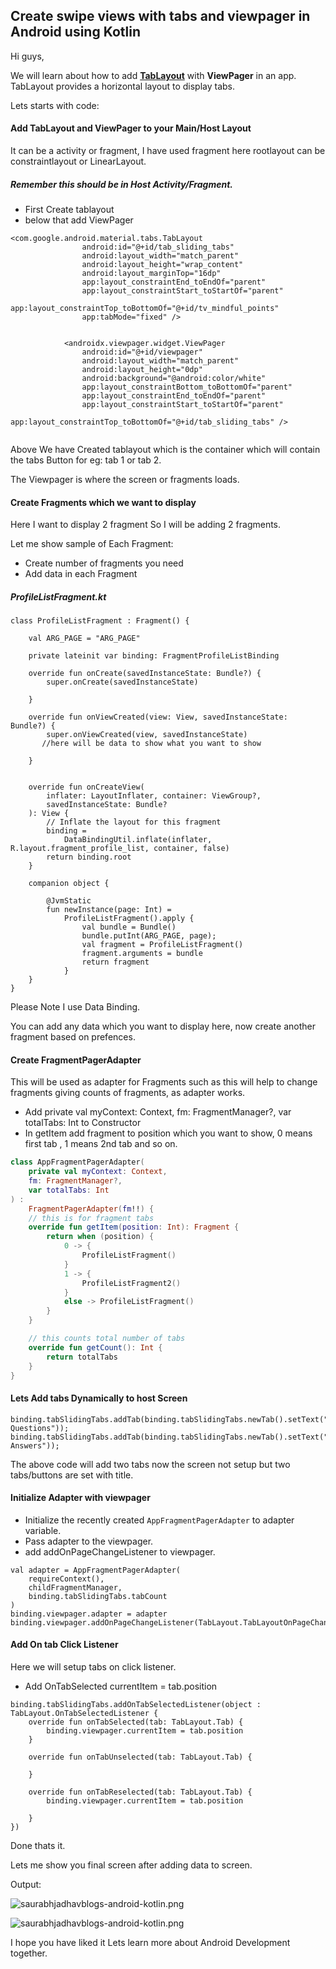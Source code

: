 ## Create swipe views with tabs and viewpager in Android using Kotlin

Hi guys,

We will learn about how to add [**TabLayout**](https://developer.android.com/reference/com/google/android/material/tabs/TabLayout) with **ViewPager** in an app. TabLayout provides a horizontal layout to display tabs.

Lets starts with code:

#### Add TabLayout and ViewPager to your Main/Host Layout

It can be a activity or fragment, I have used fragment here rootlayout can be constraintlayout or LinearLayout.

##### Remember this should be in Host Activity/Fragment.

- First Create tablayout
- below that add ViewPager

```
<com.google.android.material.tabs.TabLayout
                android:id="@+id/tab_sliding_tabs"
                android:layout_width="match_parent"
                android:layout_height="wrap_content"
                android:layout_marginTop="16dp"
                app:layout_constraintEnd_toEndOf="parent"
                app:layout_constraintStart_toStartOf="parent"
                app:layout_constraintTop_toBottomOf="@+id/tv_mindful_points"
                app:tabMode="fixed" />


            <androidx.viewpager.widget.ViewPager
                android:id="@+id/viewpager"
                android:layout_width="match_parent"
                android:layout_height="0dp"
                android:background="@android:color/white"
                app:layout_constraintBottom_toBottomOf="parent"
                app:layout_constraintEnd_toEndOf="parent"
                app:layout_constraintStart_toStartOf="parent"
                app:layout_constraintTop_toBottomOf="@+id/tab_sliding_tabs" />
   
```



Above We have Created tablayout which is the container which will contain the tabs Button for eg: tab 1 or tab 2. 

The Viewpager is where the screen or fragments loads.

#### Create Fragments which we want to display

Here I want to display 2 fragment So I will be adding 2 fragments.

Let me show sample of Each Fragment:

- Create number of fragments you need
- Add data in each Fragment

##### ProfileListFragment.kt

```
class ProfileListFragment : Fragment() {

    val ARG_PAGE = "ARG_PAGE"

    private lateinit var binding: FragmentProfileListBinding
   
    override fun onCreate(savedInstanceState: Bundle?) {
        super.onCreate(savedInstanceState)

    }

    override fun onViewCreated(view: View, savedInstanceState: Bundle?) {
        super.onViewCreated(view, savedInstanceState)
       //here will be data to show what you want to show

    }


    override fun onCreateView(
        inflater: LayoutInflater, container: ViewGroup?,
        savedInstanceState: Bundle?
    ): View {
        // Inflate the layout for this fragment
        binding =
            DataBindingUtil.inflate(inflater, R.layout.fragment_profile_list, container, false)
        return binding.root
    }

    companion object {

        @JvmStatic
        fun newInstance(page: Int) =
            ProfileListFragment().apply {
                val bundle = Bundle()
                bundle.putInt(ARG_PAGE, page);
                val fragment = ProfileListFragment()
                fragment.arguments = bundle
                return fragment
            }
    }
}

```

Please Note I use Data Binding.

You can add any data which you want to display here, now create another fragment based on prefences.

#### Create FragmentPagerAdapter

This will be used as adapter for Fragments such  as this will help to change fragments giving counts of fragments, as adapter works.

- Add private val myContext: Context,
      fm: FragmentManager?,
      var totalTabs: Int  to Constructor
- In getItem add fragment to position which you want to show, 0 means first tab , 1 means 2nd tab and so on. 

```kotlin
class AppFragmentPagerAdapter(
    private val myContext: Context,
    fm: FragmentManager?,
    var totalTabs: Int
) :
    FragmentPagerAdapter(fm!!) {
    // this is for fragment tabs
    override fun getItem(position: Int): Fragment {
        return when (position) {
            0 -> {
                ProfileListFragment()
            }
            1 -> {
                ProfileListFragment2()
            }
            else -> ProfileListFragment()
        }
    }

    // this counts total number of tabs
    override fun getCount(): Int {
        return totalTabs
    }
}
```

#### Lets Add tabs Dynamically to host Screen

```
binding.tabSlidingTabs.addTab(binding.tabSlidingTabs.newTab().setText("Your Questions"));
binding.tabSlidingTabs.addTab(binding.tabSlidingTabs.newTab().setText("Your Answers"));
```

The above code will add two tabs now the screen not setup but two tabs/buttons are set with title.

#### Initialize Adapter with viewpager

- Initialize the recently created `AppFragmentPagerAdapter` to adapter variable.
- Pass adapter to the viewpager.
- add addOnPageChangeListener to viewpager.

```
val adapter = AppFragmentPagerAdapter(
    requireContext(),
    childFragmentManager,
    binding.tabSlidingTabs.tabCount
)
binding.viewpager.adapter = adapter
binding.viewpager.addOnPageChangeListener(TabLayout.TabLayoutOnPageChangeListener(binding.tabSlidingTabs))
```

#### Add On tab Click Listener 

Here we will setup tabs on click listener.

- Add OnTabSelected currentItem = tab.position

```
binding.tabSlidingTabs.addOnTabSelectedListener(object : TabLayout.OnTabSelectedListener {
    override fun onTabSelected(tab: TabLayout.Tab) {
        binding.viewpager.currentItem = tab.position
    }

    override fun onTabUnselected(tab: TabLayout.Tab) {

    }

    override fun onTabReselected(tab: TabLayout.Tab) {
        binding.viewpager.currentItem = tab.position

    }
})
```



Done thats it.

Lets me show you final screen after adding data to screen.

Output:


![saurabhjadhavblogs-android-kotlin.png](https://cdn.hashnode.com/res/hashnode/image/upload/v1631473862685/hmcndBGrF.png)

![saurabhjadhavblogs-android-kotlin.png](https://cdn.hashnode.com/res/hashnode/image/upload/v1631473872458/-BzoxPbxs.png)




I hope you have liked it Lets learn more about Android Development together.